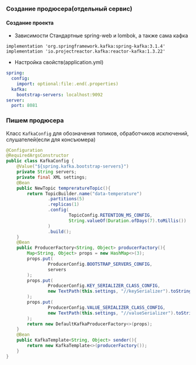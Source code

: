 ### Создание продюсера(отдельный сервис)

#### Создание проекта
* Зависимости
Стандартные spring-web и lombok, а также сама кафка
```
implementation 'org.springframework.kafka:spring-kafka:3.1.4'  
implementation 'io.projectreactor.kafka:reactor-kafka:1.3.22'
```
* Настройка свойств(application.yml)
```yml
spring:  
  config:  
    import: optional:file:.end(.properties)  
  kafka:  
    bootstrap-servers: localhost:9092  
server:  
  port: 8081
```


### Пишем продюсера
Класс `KafkaConfig` для обозначения топиков, обработчиков исключений, слушателей(если для консъюмера)
```java
@Configuration  
@RequiredArgsConstructor  
public class KafkaConfig {  
    @Value("${spring.kafka.bootstrap-servers}")  
    private String servers;  
    private final XML settings;  
    @Bean  
    public NewTopic tempreratureTopic(){  
        return TopicBuilder.name("data-temperature")  
                .partitions(5)  
                .replicas(1)  
                .config(  
                        TopicConfig.RETENTION_MS_CONFIG,  
                        String.valueOf(Duration.ofDays(7).toMillis())  
                )  
                .build();  
    }
    @Bean  
	public ProducerFactory<String, Object> producerFactory(){  
	    Map<String, Object> props = new HashMap<>(3);  
	    props.put(  
	            ProducerConfig.BOOTSTRAP_SERVERS_CONFIG,  
	            servers  
	    );  
	    props.put(  
	            ProducerConfig.KEY_SERIALIZER_CLASS_CONFIG,  
	            new TextPath(this.settings, "//keySerializer").toString()  
	    );  
	    props.put(  
	            ProducerConfig.VALUE_SERIALIZER_CLASS_CONFIG,  
	            new TextPath(this.settings, "//valueSerializer").toString()  
	    );  
	    return new DefaultKafkaProducerFactory<>(props);  
	}
	@Bean  
	public KafkaTemplate<String, Object> sender(){  
	    return new KafkaTemplate<>(producerFactory());  
	}
}
```
